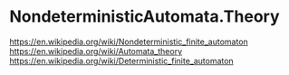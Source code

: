 # NondeterministicAutomata.Theory
https://en.wikipedia.org/wiki/Nondeterministic_finite_automaton https://en.wikipedia.org/wiki/Automata_theory https://en.wikipedia.org/wiki/Deterministic_finite_automaton

